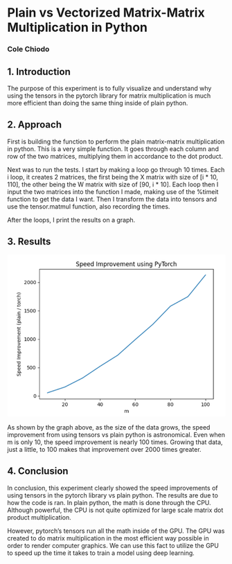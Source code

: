 # Plain vs Vectorized Matrix-Matrix Multiplication in Python
### Cole Chiodo


## 1. Introduction

The purpose of this experiment is to fully visualize and understand why using the tensors in the pytorch library for matrix multiplication is much more efficient than doing the same thing inside of plain python.

## 2. Approach

First is building the function to perform the plain matrix-matrix multiplication in python. This is a very simple function. It goes through each column and row of the two matrices, multiplying them in accordance to the dot product.

Next was to run the tests. I start by making a loop go through 10 times. Each i loop, it creates 2 matrices, the first being the X matrix with size of [i * 10, 110], the other being the W matrix with size of [90, i * 10]. Each loop then I input the two matrices into the function I made, making use of the %timeit function to get the data I want. Then I transform the data into tensors and use the tensor.matmul function, also recording the times.

After the loops, I print the results on a graph.

## 3. Results
![Graph showing the Speed improvements](https://github.com/ColeChiodo/Python-Plain-vs-Vectorized-Matrix-Matrix-Multiplication/blob/main/SpeedImprovementGraph.png?raw=true)

As shown by the graph above, as the size of the data grows, the speed improvement from using tensors vs plain python is astronomical. Even when m is only 10, the speed improvement is nearly 100 times. Growing that data, just a little, to 100 makes that improvement over 2000 times greater.

## 4. Conclusion

In conclusion, this experiment clearly showed the speed improvements of using tensors in the pytorch library vs plain python. The results are due to how the code is ran. In plain python, the math is done through the CPU. Although powerful, the CPU is not quite optimized for large scale matrix dot product multiplication.

However, pytorch’s tensors run all the math inside of the GPU. The GPU was created to do matrix multiplication in the most efficient way possible in order to render computer graphics. We can use this fact to utilize the GPU to speed up the time it takes to train a model using deep learning.
